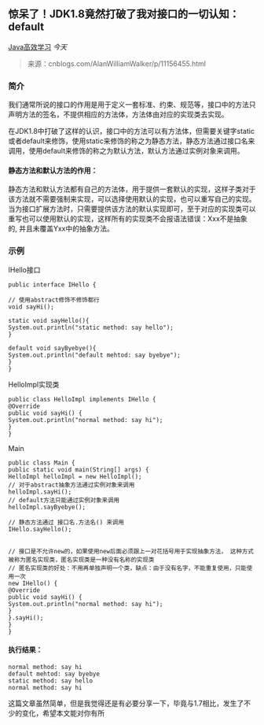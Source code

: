 ## 惊呆了！JDK1.8竟然打破了我对接口的一切认知：default

[Java高效学习](javascript:void(0);) *今天*

> 来源：cnblogs.com/AlanWilliamWalker/p/11156455.html

###  **简介**

我们通常所说的接口的作用是用于定义一套标准、约束、规范等，接口中的方法只声明方法的签名，不提供相应的方法体，方法体由对应的实现类去实现。

在JDK1.8中打破了这样的认识，接口中的方法可以有方法体，但需要关键字static或者default来修饰，使用static来修饰的称之为静态方法，静态方法通过接口名来调用，使用default来修饰的称之为默认方法，默认方法通过实例对象来调用。

#### **静态方法和默认方法的作用：**

静态方法和默认方法都有自己的方法体，用于提供一套默认的实现，这样子类对于该方法就不需要强制来实现，可以选择使用默认的实现，也可以重写自己的实现。当为接口扩展方法时，只需要提供该方法的默认实现即可，至于对应的实现类可以重写也可以使用默认的实现，这样所有的实现类不会报语法错误：Xxx不是抽象的, 并且未覆盖Yxx中的抽象方法。

###  **示例**

IHello接口

```
public interface IHello {

// 使用abstract修饰不修饰都行
void sayHi();

static void sayHello(){
System.out.println("static method: say hello");
}

default void sayByebye(){
System.out.println("default mehtod: say byebye");
}
}
```

HelloImpl实现类

```
public class HelloImpl implements IHello {
@Override
public void sayHi() {
System.out.println("normal method: say hi");
}
}
```

Main

```
public class Main {
public static void main(String[] args) {
HelloImpl helloImpl = new HelloImpl();
// 对于abstract抽象方法通过实例对象来调用
helloImpl.sayHi();
// default方法只能通过实例对象来调用
helloImpl.sayByebye();

// 静态方法通过 接口名.方法名() 来调用
IHello.sayHello();


// 接口是不允许new的，如果使用new后面必须跟上一对花括号用于实现抽象方法， 这种方式被称为匿名实现类，匿名实现类是一种没有名称的实现类
// 匿名实现类的好处：不用再单独声明一个类，缺点：由于没有名字，不能重复使用，只能使用一次
new IHello() {
@Override
public void sayHi() {
System.out.println("normal method: say hi");
}
}.sayHi();
}
}
```

#### 执行结果：

```
normal method: say hi
default mehtod: say byebye
static method: say hello
normal method: say hi
```

这篇文章虽然简单，但是我觉得还是有必要分享一下，毕竟与1.7相比，发生了不少的变化，希望本文能对你有所